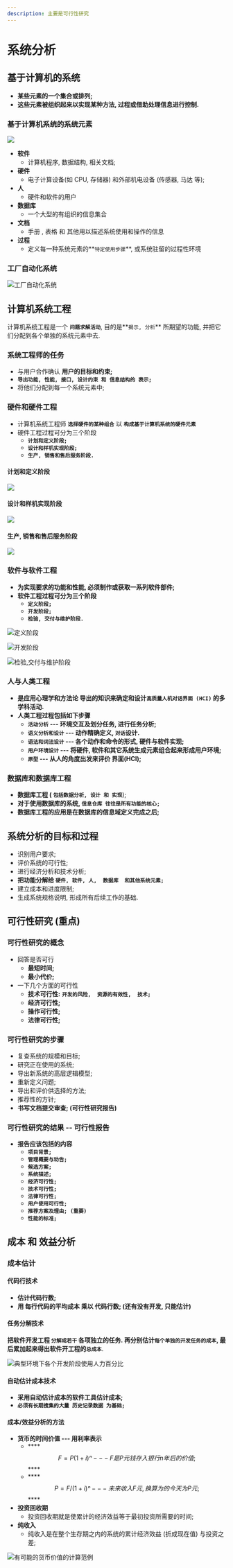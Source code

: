```yaml
---
description: 主要是可行性研究
---
```


# 系统分析

## 基于计算机的系统

* **某些元素的一个集合或排列;**
* **这些元素被组织起来以实现某种方法, 过程或借助处理信息进行控制.**

### 基于计算机系统的系统元素

![](.gitbook/assets/ping-mu-kuai-zhao-20190620-11.03.25.png)

* **软件**
  * 计算机程序,  数据结构,  相关文档;
* **硬件**
  * 电子计算设备\(如 CPU, 存储器\)  和外部机电设备 \(传感器, 马达 等\);
* **人**
  * 硬件和软件的用户
* **数据库**
  * 一个大型的有组织的信息集合
* **文档**
  * 手册 , 表格 和 其他用以描述系统使用和操作的信息
* **过程**
  * 定义每一种系统元素的**`特定使用步骤`**, 或系统驻留的过程性环境

### 工厂自动化系统

![&#x5DE5;&#x5382;&#x81EA;&#x52A8;&#x5316;&#x7CFB;&#x7EDF;](.gitbook/assets/ping-mu-kuai-zhao-20190620-11.08.21.png)

## 计算机系统工程

计算机系统工程是一个 **`问题求解活动`**,  目的是**`揭示, 分析`** 所期望的功能,  并把它们分配到各个单独的系统元素中去.

### 系统工程师的任务

* 与用户合作确认 **用户的目标和约束;**
*  **`导出功能, 性能, 接口, 设计约束 和 信息结构的 表示;`**
* 将他们分配到每一个系统元素中;

### 硬件和硬件工程

* 计算机系统工程师  **`选择硬件的某种组合`** 以 **`构成基于计算机系统的硬件元素`**
* 硬件工程过程可分为三个阶段
  * **`计划和定义阶段;`**
  * **`设计和样机实现阶段;`**
  * **`生产, 销售和售后服务阶段.`**

#### 计划和定义阶段

![](.gitbook/assets/ping-mu-kuai-zhao-20190620-11.23.00.png)

#### 设计和样机实现阶段

![](.gitbook/assets/ping-mu-kuai-zhao-20190620-11.23.43.png)

#### 生产, 销售和售后服务阶段

![](.gitbook/assets/ping-mu-kuai-zhao-20190620-11.24.15.png)

### 软件与软件工程

* **为实现要求的功能和性能, 必须制作或获取一系列软件部件;**
* **软件工程过程可分为三个阶段**
  * **`定义阶段;`**
  * **`开发阶段;`**
  * **`检验, 交付与维护阶段.`**

![&#x5B9A;&#x4E49;&#x9636;&#x6BB5;](.gitbook/assets/ping-mu-kuai-zhao-20190620-11.30.38.png)

![&#x5F00;&#x53D1;&#x9636;&#x6BB5;](.gitbook/assets/ping-mu-kuai-zhao-20190620-17.21.27.png)

![&#x68C0;&#x9A8C;,&#x4EA4;&#x4ED8;&#x4E0E;&#x7EF4;&#x62A4;&#x9636;&#x6BB5;](.gitbook/assets/ping-mu-kuai-zhao-20190620-17.23.54.png)

### 人与人类工程

* **是应用心理学和方法论 导出的知识来确定和设计`高质量人机对话界面 (HCI)`  的多学科活动.**
* **人类工程过程包括如下步骤**
  * **`活动分析`  ---  环境交互及划分任务, 进行任务分析;**
  * **`语义分析和设计` ---  动作精确定义, `对话`设计.**
  * **`语法和词法设计` --- 各个动作和命令的形式, 硬件与软件实现;**
  * **`用户环境设计` ---  将硬件, 软件和其它系统生成元素组合起来形成用户环境;**
  * **`原型` ---  从人的角度出发来评价 界面\(HCI\);**



### 数据库和数据库工程

* **数据库工程 \( `包括数据分析, 设计 和 实现`**\);
* **对于使用数据库的系统,  `信息仓库 往往是所有功能的核心;`**
* **数据库工程的应用是在数据库的信息域定义完成之后;**

## 系统分析的目标和过程

* 识别用户要求;
* 评价系统的可行性;
* 进行经济分析和技术分析;
* **把功能分解给 `硬件, 软件, 人,  数据库  和其他系统元素;`**
* 建立成本和进度限制;
* 生成系统规格说明,  形成所有后续工作的基础.

## 可行性研究  \(重点\)

### 可行性研究的概念

* 回答是否可行
  * **最短时间;**
  * **最小代价;**
* 一下几个方面的可行性
  * **技术可行性:** **`开发的风险,  资源的有效性,  技术;`**
  * **经济可行性;**
  * **操作可行性;**
  * **法律可行性;**

### 可行性研究的步骤

* 复查系统的规模和目标;
* 研究正在使用的系统;
* 导出新系统的高层逻辑模型;
* 重新定义问题;
* 导出和评价供选择的方法;
* 推荐性的方针;
* **书写文档提交审查;  \(可行性研究报告\)**

### 可行性研究的结果  -- 可行性报告

* **报告应该包括的内容**
  * **`项目背景;`**
  * **`管理概要与劝告;`**
  * **`候选方案;`**
  * **`系统描述;`**
  * **`经济可行性;`**
  * **`技术可行性;`**
  * **`法律可行性;`**
  * **`用户使用可行性;`**
  * **`推荐方案及理由; (重要)`**  
  * **`性能的标准;`**

## 成本 和 效益分析

### 成本估计

#### 代码行技术

* **估计代码行数;**
* **用 每行代码的平均成本  乘以   代码行数; \(还有没有开发, 只能估计\)**

#### 任务分解技术

**把软件开发工程  `分解成若干` 各项独立的任务.  再分别估计`每个单独的开发任务的成本`, 最后累加起来得出软件开工程的`总成本`**.



![&#x5178;&#x578B;&#x73AF;&#x5883;&#x4E0B;&#x5404;&#x4E2A;&#x5F00;&#x53D1;&#x9636;&#x6BB5;&#x4F7F;&#x7528;&#x4EBA;&#x529B;&#x767E;&#x5206;&#x6BD4;](.gitbook/assets/image%20%2848%29.png)

#### 自动估计成本技术

* **采用自动估计成本的软件工具估计成本;**
* **`必须有长期搜集的大量 历史记录数据 为基础;`**

#### 成本/效益分析的方法

* **货币的时间价值 --- 用利率表示**
  * \*\*\*\*$$F = P(1+i)ⁿ  --- F是P元钱存入银行n年后的价值;$$ ****
  * \*\*\*\*$$P=F/(1+i)ⁿ  ---  未来收入 F 元, 换算为的今天为 P元;$$ ****
* **投资回收期**
  * 投资回收期就是使累计的经济效益等于最初投资所需要的时间;
* **纯收入**
  * 纯收入是在整个生存期之内的系统的累计经济效益 \(折成现在值\)  与投资之差;

![&#x6709;&#x53EF;&#x80FD;&#x7684;&#x8D27;&#x5E01;&#x4EF7;&#x503C;&#x7684;&#x8BA1;&#x7B97;&#x8303;&#x4F8B;](.gitbook/assets/image%20%2847%29.png)











